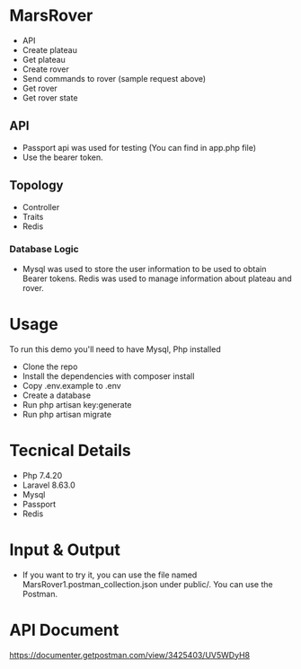 
# MarsRover
- API
- Create plateau
- Get plateau
- Create rover
- Send commands to rover (sample request above)
- Get rover
- Get rover state

## API
- Passport api was used for testing (You can find in app.php file)
- Use the bearer token.
## Topology
- Controller
- Traits
- Redis
### Database Logic
- Mysql was used to store the user information to be used to obtain Bearer tokens. Redis was used to manage information about plateau and rover.

# Usage
To run this demo you'll need to have Mysql, Php installed
- Clone the repo
- Install the dependencies with composer install
- Copy .env.example to .env
- Create a  database
- Run php artisan key:generate
- Run php artisan migrate

# Tecnical Details
- Php 7.4.20
- Laravel 8.63.0
- Mysql
- Passport
- Redis

# Input & Output
- If you want to try it, you can use the file named MarsRover1.postman_collection.json under public/. You can use the Postman.

# API Document
https://documenter.getpostman.com/view/3425403/UV5WDyH8


